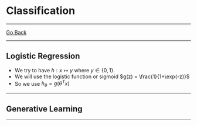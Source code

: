 # Classification
---
[Go Back](UNIOVI/3S2_IntSys/README.md)

---
## Logistic Regression
- We try to have $h:x\mapsto y$  where $y \in \{0, 1\}$.
- We will use the logistic function or sigmoid $g(z) = \frac{1}{1+\exp(-z)}$
- So we use $h_\theta = g(\theta^T x)$
---
## Generative Learning

---